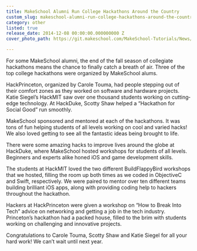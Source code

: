 ```yaml
---
title: MakeSchool Alumni Run College Hackathons Around the Country
custom_slug: makeschool-alumni-run-college-hackathons-around-the-country
category: other
listed: true
release_date: 2014-12-08 00:00:00.000000000 Z
cover_photo_path: https://git.makeschool.com/MakeSchool-Tutorials/News/958a6bc5be950bdc23b3f637e9352b8c9408de85//bcdb50b3-a214-4b70-acbe-f8e60a843057/cover_photo.png

---
```

For some MakeSchool alumni, the end of the fall
season of collegiate hackathons means the chance to
finally catch a breath of air. Three of the top college
hackathons were organized by MakeSchool alums.

HackPrinceton, organized by Carole Touma, had
people stepping out of their comfort zones as they worked
on software and hardware projects. Katie Siegel’s HackMIT
saw over one thousand students working on cutting­edge
technology. At HackDuke, Scotty Shaw helped a
“Hackathon for Social Good” run smoothly.

MakeSchool sponsored and mentored at each of
the hackathons. It was tons of fun helping students of all
levels working on cool and varied hacks! We also loved
getting to see all the fantastic ideas being brought to life.

There were some amazing hacks to improve lives
around the globe at HackDuke, where MakeSchool hosted
workshops for students of all levels. Beginners and experts
alike honed iOS and game development skills.

The students at HackMIT loved the two different
Build­Flappy­Bird workshops that we hosted, filling the
room up both times as we coded in Objective­C and Swift,
respectively. We were paired to mentor over ten different
teams building brilliant iOS apps, along with providing
coding help to hackers throughout the hackathon.

Hackers at HackPrinceton were given a workshop
on “How to Break Into Tech”
advice on networking and getting a job in the tech industry.
Princeton’s hackathon had a packed house, filled to the
brim with students working on challenging and innovative
projects.

Congratulations to Carole Touma, Scotty Shaw
and Katie Siegel for all your hard work! We can’t wait until
next year.